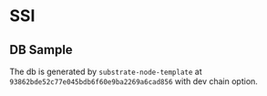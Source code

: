 # SSI

## DB Sample
The db is generated by `substrate-node-template` at `93862bde52c77e045bdb6f60e9ba2269a6cad856` with dev chain option.

